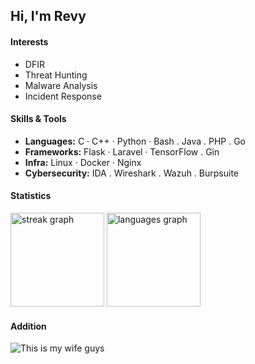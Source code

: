 ## Hi, I'm Revy

#### Interests

- DFIR
- Threat Hunting
- Malware Analysis
- Incident Response

#### Skills & Tools

- **Languages:** C · C++ · Python · Bash . Java . PHP . Go
- **Frameworks:** Flask · Laravel · TensorFlow . Gin
- **Infra:** Linux · Docker · Nginx
- **Cybersecurity:** IDA . Wireshark . Wazuh . Burpsuite

#### Statistics
<div align="left">
  <img src="https://camo.githubusercontent.com/d2665d993f25685cb07d808b7303239f20a2f62ca66e7842ae89536ad1ddc6a5/68747470733a2f2f73747265616b2d73746174732e64656d6f6c61622e636f6d3f757365723d72657670726d266c6f63616c653d656e266d6f64653d6461696c79267468656d653d6179752d6d697261676526686964655f626f726465723d7472756526626f726465725f7261646975733d3135266f726465723d33" height="150" alt="streak graph"  />
  <img src="https://github-readme-stats.vercel.app/api/top-langs?username=revprm&locale=en&hide_title=false&layout=compact&card_width=320&langs_count=6&theme=ayu-mirage&hide_border=true&border_radius=15&order=2" height="150" alt="languages graph"  />
</div>

#### Addition 
<img src="https://media1.tenor.com/m/X9Szf6wUsnAAAAAC/love-live-nijigasaki.gif" alt="This is my wife guys" />
